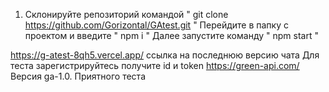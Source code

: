 1) Склонируйте репозиторий командой " git clone https://github.com/Gorizontal/GAtest.git "
Перейдите в папку с проектом и введите " npm i "
Далее запустите команду " npm start "

https://g-atest-8qh5.vercel.app/   ссылка на последнюю версию чата
Для теста зарегистрируйтесь получите id и token  https://green-api.com/ 
Версия ga-1.0. Приятного теста
